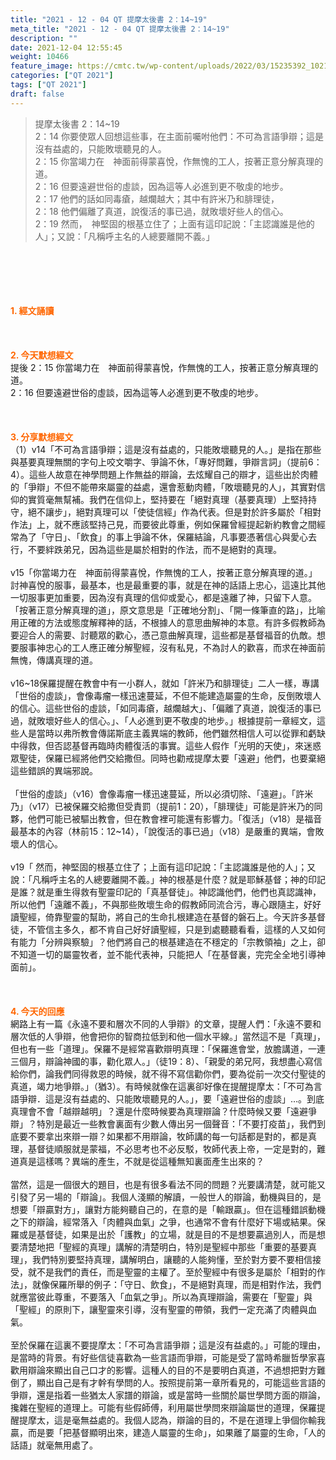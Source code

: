 ```yaml
---
title: "2021 - 12 - 04 QT 提摩太後書 2：14~19"
meta_title: "2021 - 12 - 04 QT 提摩太後書 2：14~19"
description: ""
date: 2021-12-04 12:55:45
weight: 10466
feature_image: https://cmtc.tw/wp-content/uploads/2022/03/15235392_10211799862337740_180693556567566654_o-1.webp
categories: ["QT 2021"]
tags: ["QT 2021"]
draft: false
---
```


<blockquote>提摩太後書 2：14~19<br />
2：14 你要使眾人回想這些事，在主面前囑咐他們：不可為言語爭辯；這是沒有益處的，只能敗壞聽見的人。<br />
2：15 你當竭力在　神面前得蒙喜悅，作無愧的工人，按著正意分解真理的道。<br />
2：16 但要遠避世俗的虛談，因為這等人必進到更不敬虔的地步。<br />
2：17 他們的話如同毒瘡，越爛越大；其中有許米乃和腓理徒，<br />
2：18 他們偏離了真道，說復活的事已過，就敗壞好些人的信心。<br />
2：19 然而，　神堅固的根基立住了；上面有這印記說：「主認識誰是他的人」；又說：「凡稱呼主名的人總要離開不義。」</blockquote><br />
&nbsp;<br />
<br />
&nbsp;<br />
<br />
<span style="color: #ff6600;"><strong>1. </strong><strong>經文誦讀</strong></span><br />
<br />
<span style="color: #ff6600;"><strong> </strong></span><br />
<br />
<span style="color: #ff6600;"><strong>2. 今天默想</strong><strong>經文<br />
</strong></span>提後 2：15 你當竭力在　神面前得蒙喜悅，作無愧的工人，按著正意分解真理的道。<br />
2：16 但要遠避世俗的虛談，因為這等人必進到更不敬虔的地步。<br />
<br />
&nbsp;<br />
<br />
<span style="color: #ff6600;"><strong>3. 分享默想經文<br />
</strong></span>（1）v14「不可為言語爭辯；這是沒有益處的，只能敗壞聽見的人。」是指在那些與基要真理無關的字句上咬文嚼字、爭論不休，「專好問難，爭辯言詞」（提前6：4）。這些人故意在神學問題上作無益的辯論，去炫耀自己的辯才，這些出於肉體的「爭辯」不但不能帶來屬靈的益處，還會惹動肉體，「敗壞聽見的人」，其實對信仰的實質毫無幫補。我們在信仰上，堅持要在「絕對真理（基要真理）上堅持持守，絕不讓步」，絕對真理可以「使徒信經」作為代表。但是對於許多屬於「相對作法」上，就不應該堅持己見，而要彼此尊重，例如保羅曾經提起新約教會之間經常為了「守日」、「飲食」的事上爭論不休，保羅結論，凡事要憑著信心與愛心去行，不要絆跌弟兄，因為這些是屬於相對的作法，而不是絕對的真理。<br />
<br />
v15「你當竭力在　神面前得蒙喜悅，作無愧的工人，按著正意分解真理的道。」討神喜悅的服事，最基本，也是最重要的事，就是在神的話語上忠心，這遠比其他一切服事更加重要，因為沒有真理的信仰或愛心，都是遠離了神，只留下人意。「按著正意分解真理的道」，原文意思是「正確地分割」、「開一條筆直的路」，比喻用正確的方法或態度解釋神的話，不根據人的意思曲解神的本意。有許多假教師為要迎合人的需要、討聽眾的歡心，憑己意曲解真理，這些都是基督福音的仇敵。想要服事神忠心的工人應正確分解聖經，沒有私見，不為討人的歡喜，而求在神面前無愧，傳講真理的道。<br />
<br />
v16~18保羅提醒在教會中有一小群人，就如「許米乃和腓理徒」二人一樣，專講「世俗的虛談」，會像毒瘤一樣迅速蔓延，不但不能建造屬靈的生命，反倒敗壞人的信心。這些世俗的虛談，「如同毒瘡，越爛越大」、「偏離了真道，說復活的事已過，就敗壞好些人的信心。」、「人必進到更不敬虔的地步。」根據提前一章經文，這些人是當時以弗所教會傳諾斯底主義異端的教師，他們雖然相信人可以從罪和虧缺中得救，但否認基督再臨時肉體復活的事實。這些人假作「光明的天使」，來迷惑眾聖徒，保羅已經將他們交給撒但。同時也勸戒提摩太要「遠避」他們，也要棄絕這些錯誤的異端邪說。<br />
<br />
「世俗的虛談」（v16）會像毒瘤一樣迅速蔓延，所以必須切除、「遠避」。「許米乃」（v17）已被保羅交給撒但受責罰（提前1：20），「腓理徒」可能是許米乃的同夥，他們可能已被驅出教會，但在教會裡可能還有影響力。「復活」（v18）是福音最基本的內容（林前15：12~14），「說復活的事已過」（v18）是嚴重的異端，會敗壞人的信心。<br />
<br />
v19「 然而，神堅固的根基立住了；上面有這印記說：「主認識誰是他的人」；又說：「凡稱呼主名的人總要離開不義。」神的根基是什麼？就是耶穌基督；神的印記是誰？就是重生得救有聖靈印記的「真基督徒」。神認識他們，他們也真認識神，所以他們「遠離不義」，不與那些敗壞生命的假教師同流合污，專心跟隨主，好好讀聖經，倚靠聖靈的幫助，將自己的生命扎根建造在基督的磐石上。今天許多基督徒，不管信主多久，都不肯自己好好讀聖經，只是到處聽聽看看，這樣的人又如何有能力「分辨與察驗」？他們將自己的根基建造在不穩定的「宗教領袖」之上，卻不知道一切的屬靈牧者，並不能代表神，只能把人「在基督裏，完完全全地引導神面前」。<br />
<br />
&nbsp;<br />
<br />
<span style="color: #ff6600;"><strong>4. 今天的回應<br />
</strong></span>網路上有一篇《永遠不要和層次不同的人爭辯》的文章，提醒人們：「永遠不要和層次低的人爭辯，他會把你的智商拉低到和他一個水平線。」當然這不是「真理」，但也有一些「道理」。保羅不是經常喜歡辯明真理：「保羅進會堂，放膽講道，一連三個月，辯論神國的事，勸化眾人。」（徒19：8）、「親愛的弟兄阿，我想盡心寫信給你們，論我們同得救恩的時候，就不得不寫信勸你們，要為從前一次交付聖徒的真道，竭力地爭辯。」（猶3）。有時候就像在這裏卻好像在提醒提摩太：「不可為言語爭辯．這是沒有益處的、只能敗壞聽見的人。」，要「遠避世俗的虛談」…。到底真理會不會「越辯越明」？還是什麼時候要為真理辯論？什麼時候又要「遠避爭辯」？特別是最近一些教會裏面有少數人傳出另一個聲音：「不要打疫苗」，我們到底要不要拿出來辯一辯？如果都不用辯論，牧師講的每一句話都是對的，都是真理，基督徒順服就是蒙福，不必思考也不必反駁，牧師代表上帝，一定是對的，難道真是這樣嗎？異端的產生，不就是從這種無知裏面產生出來的？<br />
<br />
當然，這是一個很大的題目，也是有很多看法不同的問題？光要講清楚，就可能又引發了另一場的「辯論」。我個人淺顯的解讀，一般世人的辯論，動機與目的，是想要「辯贏對方」，讓對方能夠聽自己的，在意的是「輸跟贏」。但在這種錯誤動機之下的辯論，經常落入「肉體與血氣」之爭，也通常不會有什麼好下場或結果。保羅或是基督徒，如果是出於「護教」的立場，就是目的不是想要贏過別人，而是想要清楚地把「聖經的真理」講解的清楚明白，特別是聖經中那些「重要的基要真理」，我們特別要堅持真理，講解明白，讓聽的人能夠懂，至於對方要不要相信接受，就不是我們的責任，而是聖靈的主權了。至於聖經中有很多是屬於「相對的作法」，就像保羅所舉的例子：「守日、飲食」，不是絕對真理，而是相對作法，我們就應當彼此尊重，不要落入「血氣之爭」。所以為真理辯論，需要在「聖靈」與「聖經」的原則下，讓聖靈來引導，沒有聖靈的帶領，我們一定充滿了肉體與血氣。<br />
<br />
至於保羅在這裏不要提摩太：「不可為言語爭辯；這是沒有益處的。」可能的理由，是當時的背景。有好些信徒喜歡為一些言語而爭辯，可能是受了當時希臘哲學家喜歡用辯論來顯出自己口才的影響。這種人的目的不是要明白真道，不過想把對方難倒了，顯出自己是有才幹有學問的人。按照提前第一章所看見的，可能這些言語的爭辯，還是指着一些猶太人家譜的辯論，或是當時一些關於屬世學問方面的辯論，攙雜在聖經的道理上。可能有些假師傅，利用屬世學問來辯論屬世的道理，保羅提醒提摩太，這是毫無益處的。我個人認為，辯論的目的，不是在道理上爭個你輸我贏，而是要「把基督顯明出來，建造人屬靈的生命」，如果離了屬靈的生命，「人的話語」就毫無用處了。
        